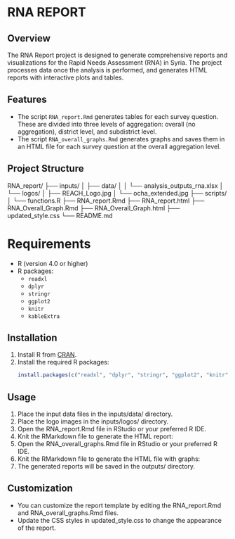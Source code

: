 # RNA REPORT

## Overview
The RNA Report project is designed to generate comprehensive reports and visualizations for the Rapid Needs Assessment (RNA) in Syria. The project processes data once the analysis is performed, and generates HTML reports with interactive plots and tables.

## Features
- The script `RNA_report.Rmd` generates tables for each survey question. These are divided into three levels of aggregation: overall (no aggregation), district level, and subdistrict level.
- The script `RNA_overall_graphs.Rmd` generates graphs and saves them in an HTML file for each survey question at the overall aggregation level.


## Project Structure
RNA_report/ 
    ├── inputs/ 
    │ ├── data/ 
    │ │ └── analysis_outputs_rna.xlsx 
    │ └── logos/ 
    │ ├── REACH_Logo.jpg 
    │ └── ocha_extended.jpg 
    ├── scripts/ 
    │ └── functions.R
    ├── RNA_report.Rmd
    ├── RNA_report.html 
    ├── RNA_Overall_Graph.Rmd 
    ├── RNA_Overall_Graph.html 
    ├── updated_style.css 
    └── README.md

# Requirements
- R (version 4.0 or higher)
- R packages:
  - `readxl`
  - `dplyr`
  - `stringr`
  - `ggplot2`
  - `knitr`
  - `kableExtra`

## Installation
1. Install R from [CRAN](https://cran.r-project.org/).
2. Install the required R packages:
   ```r
   install.packages(c("readxl", "dplyr", "stringr", "ggplot2", "knitr", "kableExtra"))
   ```

## Usage

1. Place the input data files in the inputs/data/ directory.
2. Place the logo images in the inputs/logos/ directory.
3. Open the RNA_report.Rmd file in RStudio or your preferred R IDE.
4. Knit the RMarkdown file to generate the HTML report:
5. Open the RNA_overall_graphs.Rmd file in RStudio or your preferred R IDE.
6. Knit the RMarkdown file to generate the HTML file with graphs:
7. The generated reports will be saved in the outputs/ directory.

## Customization
- You can customize the report template by editing the RNA_report.Rmd and RNA_overall_graphs.Rmd files.
- Update the CSS styles in updated_style.css to change the appearance of the report.